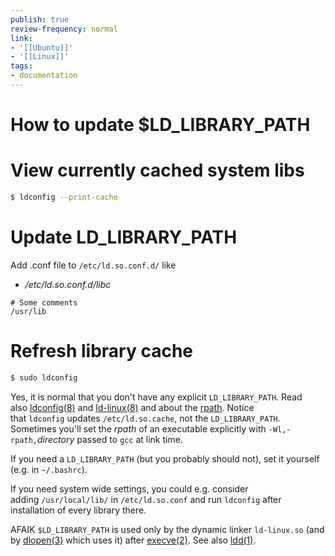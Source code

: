```yaml
---
publish: true
review-frequency: normal
link:
- '[[Ubuntu]]'
- '[[Linux]]'
tags:
- documentation
---
```


# How to update $LD_LIBRARY_PATH

# View currently cached system libs
```bash
$ ldconfig --print-cache
```

# Update LD_LIBRARY_PATH
Add .conf file to `/etc/ld.so.conf.d/` like 

- */etc/ld.so.conf.d/libc*
```
# Some comments
/usr/lib
```

# Refresh library cache
```bash
$ sudo ldconfig
```

Yes, it is normal that you don't have any explicit `LD_LIBRARY_PATH`. Read also [ldconfig(8)](http://man7.org/linux/man-pages/man8/ldconfig.8.html) and [ld-linux(8)](http://man7.org/linux/man-pages/man8/ld-linux.8.html) and about the [rpath](https://en.wikipedia.org/wiki/Rpath). Notice that `ldconfig` updates `/etc/ld.so.cache`, not the `LD_LIBRARY_PATH`. Sometimes you'll set the _rpath_ of an executable explicitly with `-Wl,-rpath,`_directory_ passed to `gcc` at link time.

If you need a `LD_LIBRARY_PATH` (but you probably should not), set it yourself (e.g. in `~/.bashrc`).

If you need system wide settings, you could e.g. consider adding `/usr/local/lib/` in `/etc/ld.so.conf` and run `ldconfig` after installation of every library there.

AFAIK `$LD_LIBRARY_PATH` is used only by the dynamic linker `ld-linux.so` (and by [dlopen(3)](http://man7.org/linux/man-pages/man3/dlopen.3.html) which uses it) after [execve(2)](http://man7.org/linux/man-pages/man2/execve.2.html). See also [ldd(1)](http://man7.org/linux/man-pages/man1/ldd.1.html).